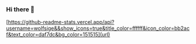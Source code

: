 ### Hi there 👋
[https://github-readme-stats.vercel.app/api?username=wolfsige&&show_icons=true&title_color=ffffff&icon_color=bb2acf&text_color=daf7dc&bg_color=151515](url)
<!--
**wolfsige/wolfsige** is a ✨ _special_ ✨ repository because its `README.md` (this file) appears on your GitHub profile.

Here are some ideas to get you started:

- 🔭 I’m currently working on ...
- 🌱 I’m currently learning ...
- 👯 I’m looking to collaborate on ...
- 🤔 I’m looking for help with ...
- 💬 Ask me about ...
- 📫 How to reach me: ...
- 😄 Pronouns: ...
- ⚡ Fun fact: ...
-->
